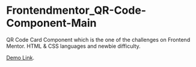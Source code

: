 # Frontendmentor_QR-Code-Component-Main
QR Code Card Component which is the one of the challenges on Frontend Mentor. HTML & CSS languages and newbie difficulty.

[Demo Link](https://htmlpreview.github.io/?https://github.com/hakanozdemir85/3_Frontendmentor_QR-Code-Component-Main/blob/main/index.html).
